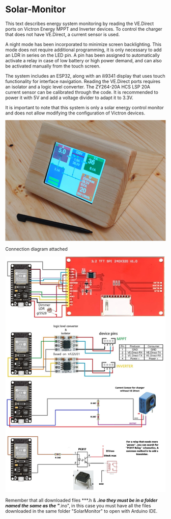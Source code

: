 # Solar-Monitor
This text describes energy system monitoring by reading the VE.Direct ports on Victron Energy MPPT and Inverter devices. To control the charger that does not have VE.Direct, a current sensor is used.

A night mode has been incorporated to minimize screen backlighting. This mode does not require additional programming, it is only necessary to add an LDR in series on the LED pin. A pin has been assigned to automatically activate a relay in case of low battery or high power demand, and can also be activated manually from the touch screen.

The system includes an ESP32, along with an ili9341 display that uses touch functionality for interface navigation. Reading the VE.Direct ports requires an isolator and a logic level converter. The ZY264-20A HCS LSP 20A current sensor can be calibrated through the code. It is recommended to power it with 5V and add a voltage divider to adapt it to 3.3V.

It is important to note that this system is only a solar energy control monitor and does not allow modifying the configuration of Victron devices.

![Image](SolarMonitorDisplay110.jpg)

Connection diagram attached

![Image](SolarMonitorV110.jpg)

Remember that all downloaded files ***.h & ***.ino they must be in a folder named the same as the "***.ino", in this case you must have all the files downloaded in the same folder "SolarMonitor" to open with Arduino IDE.
